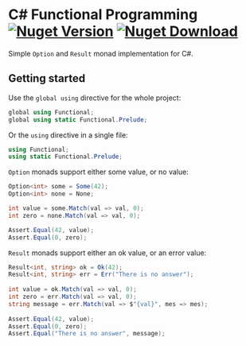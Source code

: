 # C# Functional Programming [![Nuget Version](https://img.shields.io/nuget/v/Functional.Monad)](https://www.nuget.org/packages/Functional.Monad) [![Nuget Download](https://img.shields.io/nuget/dt/Functional.Monad)](https://www.nuget.org/packages/Functional.Monad)

Simple ```Option``` and ```Result``` monad implementation for C#.

## Getting started

Use the ```global using``` directive for the whole project:

```csharp
global using Functional;
global using static Functional.Prelude;
```

Or the ```using``` directive in a single file:

```csharp
using Functional;
using static Functional.Prelude;
```

```Option``` monads support either some value, or no value:

```csharp
Option<int> some = Some(42);
Option<int> none = None;

int value = some.Match(val => val, 0);
int zero = none.Match(val => val, 0);

Assert.Equal(42, value);
Assert.Equal(0, zero);
```

```Result``` monads support either an ok value, or an error value:

```csharp
Result<int, string> ok = Ok(42);                       
Result<int, string> err = Err("There is no answer"); 
                                                       
int value = ok.Match(val => val, 0);
int zero = err.Match(val => val, 0);
string message = err.Match(val => $"{val}", mes => mes);
                                                       
Assert.Equal(42, value);                               
Assert.Equal(0, zero);                                 
Assert.Equal("There is no answer", message);           
```